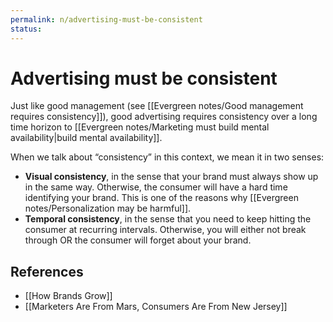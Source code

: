 ```yaml
---
permalink: n/advertising-must-be-consistent
status: 
---
```

# Advertising must be consistent

Just like good management (see [[Evergreen notes/Good management requires consistency]]), good advertising requires consistency over a long time horizon to [[Evergreen notes/Marketing must build mental availability|build mental availability]].

When we talk about “consistency” in this context, we mean it in two senses:

- **Visual consistency**, in the sense that your brand must always show up in the same way. Otherwise, the consumer will have a hard time identifying your brand. This is one of the reasons why [[Evergreen notes/Personalization may be harmful]].
- **Temporal consistency**, in the sense that you need to keep hitting the consumer at recurring intervals. Otherwise, you will either not break through OR the consumer will forget about your brand.

## References

- [[How Brands Grow]]
- [[Marketers Are From Mars, Consumers Are From New Jersey]]
